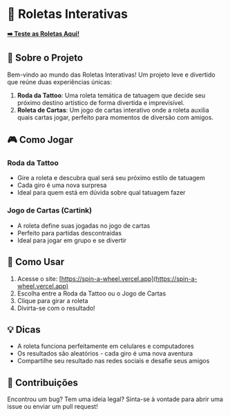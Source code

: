 # 🎡 Roletas Interativas

**[➡️ Teste as Roletas Aqui!](https://spin-a-wheel.vercel.app)**

## 🎨 Sobre o Projeto

Bem-vindo ao mundo das Roletas Interativas! Um projeto leve e divertido que reúne duas experiências únicas:

1. **Roda da Tattoo**: Uma roleta temática de tatuagem que decide seu próximo destino artístico de forma divertida e imprevisível.
2. **Roleta de Cartas**: Um jogo de cartas interativo onde a roleta auxilia quais cartas jogar, perfeito para momentos de diversão com amigos.

## 🎮 Como Jogar

### Roda da Tattoo
- Gire a roleta e descubra qual será seu próximo estilo de tatuagem
- Cada giro é uma nova surpresa
- Ideal para quem está em dúvida sobre qual tatuagem fazer

### Jogo de Cartas (Cartink)
- A roleta define suas jogadas no jogo de cartas
- Perfeito para partidas descontraídas
- Ideal para jogar em grupo e se divertir

## 🚀 Como Usar

1. Acesse o site: [https://spin-a-wheel.vercel.app](https://spin-a-wheel.vercel.app)
2. Escolha entre a Roda da Tattoo ou o Jogo de Cartas
3. Clique para girar a roleta
4. Divirta-se com o resultado!

## 💡 Dicas

- A roleta funciona perfeitamente em celulares e computadores
- Os resultados são aleatórios - cada giro é uma nova aventura
- Compartilhe seu resultado nas redes sociais e desafie seus amigos

## 🤝 Contribuições

Encontrou um bug? Tem uma ideia legal? Sinta-se à vontade para abrir uma issue ou enviar um pull request!
